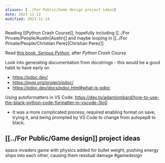 ```yaml
---
aliases: [../For Public/Game design project ideas]
date: 2023-11-12
modified: 2023-11-14
---
```

Reading [[Python Crash Course]], hopefully including [[../For Private/People/Austin|Austin]] and maybe looping in [[../For Private/People/Christian Perez|Christian Perez]]

Read [this book, *Serious Python*](https://nostarch.com/seriouspython), after *Python Crash Course*

Look into generating documentation from docstrings - this would be a good habit to have early on
- <https://pdoc.dev/>
- <https://pypi.org/project/pdoc/>
- <https://pdoc.dev/docs/pdoc.html#what-is-pdoc>

Using autoformatters in VS Code: <https://dev.to/adamlombard/how-to-use-the-black-python-code-formatter-in-vscode-3lo0>
- It was a more complicated process; required enabling format on save, trying it, and being prompted by VS Code to change from autopep8 to black.

## [[../For Public/Game design]] project ideas
space invaders game with physics added for bullet weight, pushing energy ships into each other, causing them residual damage #gamedesign 